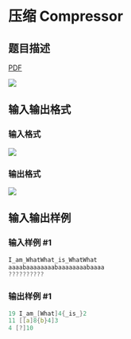 # 压缩 Compressor

## 题目描述

[problemUrl]: https://uva.onlinejudge.org/index.php?option=com_onlinejudge&Itemid=8&category=27&page=show_problem&problem=2516

[PDF](https://uva.onlinejudge.org/external/115/p11521.pdf)

![](https://cdn.luogu.com.cn/upload/vjudge_pic/UVA11521/f9b500d53a3a2ad55f34ffacfd414b6680c8c221.png)

## 输入输出格式

### 输入格式

![](https://cdn.luogu.com.cn/upload/vjudge_pic/UVA11521/8221cc93c3a0d08e5ebab5133bda9c4cbcb123b7.png)

### 输出格式

![](https://cdn.luogu.com.cn/upload/vjudge_pic/UVA11521/235e208fdf8e87849b777e0ef5216464604a12ef.png)

## 输入输出样例

### 输入样例 #1

```cpp
I_am_WhatWhat_is_WhatWhat
aaaabaaaaaaaabaaaaaaaabaaaa
??????????
```


### 输出样例 #1

```cpp
19 I_am_[What]4{_is_}2
11 [[a]8{b}4]3
4 [?]10
```


